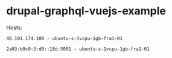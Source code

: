 # drupal-graphql-vuejs-example


Hosts:
```
46.101.174.100 - ubuntu-s-1vcpu-1gb-fra1-01

2a03:b0c0:3:d0::18d:5001 - ubuntu-s-1vcpu-1gb-fra1-01
